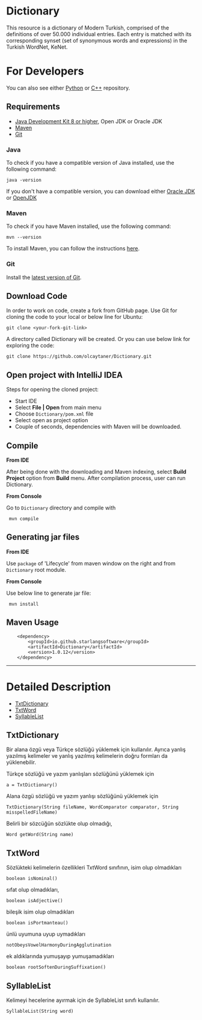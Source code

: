 # Dictionary

This resource is a dictionary of Modern Turkish, comprised of the definitions of over 50.000 individual entries. Each entry is matched with its corresponding synset (set of synonymous words and expressions) in the Turkish WordNet, KeNet.

For Developers
============
You can also see either [Python](https://github.com/olcaytaner/Dictionary-Py) 
or [C++](https://github.com/olcaytaner/Dictionary-CPP) repository.
## Requirements

* [Java Development Kit 8 or higher](#java), Open JDK or Oracle JDK
* [Maven](#maven)
* [Git](#git)

### Java 

To check if you have a compatible version of Java installed, use the following command:

    java -version
    
If you don't have a compatible version, you can download either [Oracle JDK](https://www.oracle.com/technetwork/java/javase/downloads/jdk8-downloads-2133151.html) or [OpenJDK](https://openjdk.java.net/install/)    

### Maven
To check if you have Maven installed, use the following command:

    mvn --version
    
To install Maven, you can follow the instructions [here](https://maven.apache.org/install.html).      

### Git

Install the [latest version of Git](https://git-scm.com/book/en/v2/Getting-Started-Installing-Git).

## Download Code

In order to work on code, create a fork from GitHub page. 
Use Git for cloning the code to your local or below line for Ubuntu:

	git clone <your-fork-git-link>

A directory called Dictionary will be created. Or you can use below link for exploring the code:

	git clone https://github.com/olcaytaner/Dictionary.git

## Open project with IntelliJ IDEA

Steps for opening the cloned project:

* Start IDE
* Select **File | Open** from main menu
* Choose `Dictionary/pom.xml` file
* Select open as project option
* Couple of seconds, dependencies with Maven will be downloaded. 


## Compile

**From IDE**

After being done with the downloading and Maven indexing, select **Build Project** option from **Build** menu. After compilation process, user can run Dictionary.

**From Console**

Go to `Dictionary` directory and compile with 

     mvn compile 

## Generating jar files

**From IDE**

Use `package` of 'Lifecycle' from maven window on the right and from `Dictionary` root module.

**From Console**

Use below line to generate jar file:

     mvn install

## Maven Usage

        <dependency>
            <groupId>io.github.starlangsoftware</groupId>
            <artifactId>Dictionary</artifactId>
            <version>1.0.12</version>
        </dependency>

------------------------------------------------

Detailed Description
============
+ [TxtDictionary](#txtdictionary)
+ [TxtWord](#txtword)
+ [SyllableList](#syllablelist)

## TxtDictionary

Bir alana özgü veya Türkçe sözlüğü yüklemek için kullanılır. Ayrıca yanlış yazılmış
kelimeler ve yanlış yazılmış kelimelerin doğru formları da yüklenebilir.

Türkçe sözlüğü ve yazım yanlışları sözlüğünü yüklemek için

	a = TxtDictionary()
	
Alana özgü sözlüğü ve yazım yanlışı sözlüğünü yüklemek için

	TxtDictionary(String fileName, WordComparator comparator, String misspelledFileName)

Belirli bir sözcüğün sözlükte olup olmadığı,

	Word getWord(String name)

## TxtWord

Sözlükteki kelimelerin özellikleri TxtWord sınıfının, isim olup olmadıkları

	boolean isNominal()

sıfat olup olmadıkları,

	boolean isAdjective()

bileşik isim olup olmadıkları

	boolean isPortmanteau()

ünlü uyumuna uyup uymadıkları

	notObeysVowelHarmonyDuringAgglutination

ek aldıklarında yumuşayıp yumuşamadıkları

	boolean rootSoftenDuringSuffixation()

## SyllableList

Kelimeyi hecelerine ayırmak için de SyllableList sınıfı kullanılır.

	SyllableList(String word)
